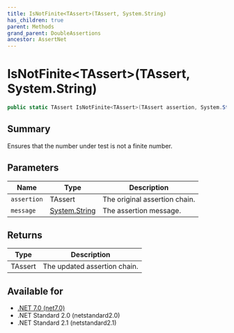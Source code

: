```yaml
---
title: IsNotFinite<TAssert>(TAssert, System.String)
has_children: true
parent: Methods
grand_parent: DoubleAssertions
ancestor: AssertNet
---
```

# IsNotFinite&lt;TAssert&gt;(TAssert, System.String)

```csharp
public static TAssert IsNotFinite<TAssert>(TAssert assertion, System.String message);
```

## Summary
Ensures that the number under test is not a finite number.

## Parameters
|Name|Type|Description|
|-|-|-|
|`assertion`|TAssert|The original assertion chain.|
|`message`|[System.String](https://learn.microsoft.com/en-us/dotnet/api/system.string)|The assertion message.|

## Returns
|Type|Description|
|-|-|
|TAssert|The updated assertion chain.|

## Available for
- [.NET 7.0 (net7.0)](https://versionsof.net/core/7.0/)
- .NET Standard 2.0 (netstandard2.0)
- .NET Standard 2.1 (netstandard2.1)
